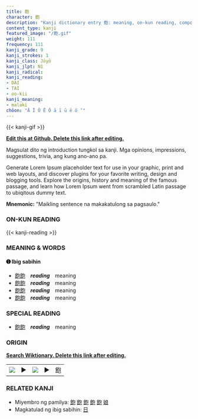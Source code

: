 ```yaml
---
title: 飽
character: 飽
description: "Kanji dictionary entry 飽: meaning, on-kun reading, compounds, origin, related kanji"
content_type: kanji
featured_image: "/飽.gif"
weight: 111
frequency: 111
kanji_grade: 9
kanji_strokes: 1
kanji_class: Jōyō
kanji_jlpt: N1
kanji_radical: 
kanji_reading: 
- DAI
- TAI
- oo-kii
kanji_meaning:
- malaki
chōon: "Ā Ī Ū Ē Ō ā ī ū ē ō ’"
---
```

[//]: # (Don't edit the line below. Kanji animated GIF code is automatically generated.)
{{< kanji-gif >}}

[//]: # (Edit below this line.)

**[Edit this at Github. Delete this link after editing.](https://github.com/tim0g/tim/tree/main/content/kanji/飽/index.md)**

Magsulat dito ng introduction tungkol sa kanji. Mga opinions, impressions, suggestions, trivia, ang kung ano-ano pa.

Generate Lorem Ipsum placeholder text for use in your graphic, print and web layouts, and discover plugins for your favorite writing, design and blogging tools. Explore the origins, history and meaning of the famous passage, and learn how Lorem Ipsum went from scrambled Latin passage to ubiqitous dummy text.
 
**Mnemonic:** "Maikling sentence na makakatulong sa pagsaulo."

### ON-KUN READING

[//]: # (Don't edit the line below. ON-KUN READING code is automatically generated.)
{{< kanji-reading >}}

### MEANING & WORDS

#### ➊ **Ibig sabihin**
  - [飽](../飽)[飽](../飽)　***reading***　meaning
  - [飽](../飽)[飽](../飽)　***reading***　meaning
  - [飽](../飽)[飽](../飽)　***reading***　meaning
  - [飽](../飽)[飽](../飽)　***reading***　meaning

### SPECIAL READING
  - [飽](../飽)[飽](../飽)　***reading***　meaning

### ORIGIN

**[Search Wiktionary. Delete this link after editing.](https://wiktionary.org/wiki/飽)**
<table class="kanji-table"><tr><td>
<img src="60px-飽-bronze.svg.png">
</td><td>▶</td><td>
<img src="60px-飽-oracle.svg.png">
</td><td>▶</td>
<td class="kanji-origin">飽</td>
</tr></table>

### RELATED KANJI
- Miyembro ng pamilya: [飽](../飽) [飽](../飽) [飽](../飽) [飽](../飽) [飽](../飽) [娘](../娘)
- Magkatulad ng ibig sabihin: [日](../日)
